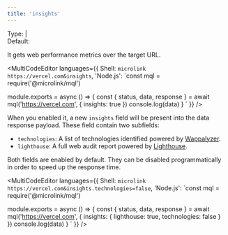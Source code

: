```yaml
---
title: 'insights'
--- 
```


Type: <TypeContainer><Type children='<boolean>'/> | <Type children='<object>'/></TypeContainer><br/>
Default: <Type children='false'/>

It gets web performance metrics over the target URL.

<MultiCodeEditor languages={{
  Shell: `microlink https://vercel.com&insights`,
  'Node.js': `const mql = require('@microlink/mql')
 
module.exports = async () => {
  const { status, data, response } = await mql('https://vercel.com', {
    insights: true
  })
  console.log(data)
}
  `
  }} 
/>

When you enabled it, a new `insights` field will be present into the data response payload. These field contain two subfields:

- `technologies`: A list of technologies identified powered by [Wappalyzer](https://www.wappalyzer.com/).
- `lighthouse`: A full web audit report powered by [Lighthouse](https://developers.google.com/web/tools/lighthouse).

Both fields are enabled by default. They can be disabled programmatically in order to speed up the response time.

<MultiCodeEditor languages={{
  Shell: `microlink https://vercel.com&insights.technologies=false`,
  'Node.js': `const mql = require('@microlink/mql')
 
module.exports = async () => {
  const { status, data, response } = await mql('https://vercel.com', {
    insights: {
      lighthouse: true,
      technologies: false
    }
  })
  console.log(data)
}
  `
  }} 
/>

<Figcaption children='Enabling insights but only the lighthouse report' />
